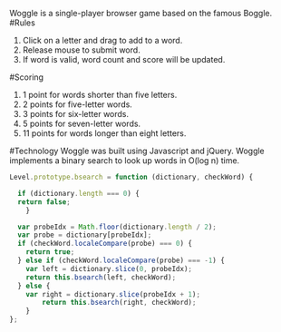 Woggle is a single-player browser game based on the famous Boggle.
#Rules
1. Click on a letter and drag to add to a word.
2. Release mouse to submit word.
3. If word is valid, word count and score will be updated.

#Scoring
1. 1 point for words shorter than five letters.
2. 2 points for five-letter words.
3. 3 points for six-letter words.
4. 5 points for seven-letter words.
5. 11 points for words longer than eight letters.

#Technology
Woggle was built using Javascript and jQuery. Woggle implements a binary search to look up words in O(log n) time.
``` javascript
Level.prototype.bsearch = function (dictionary, checkWord) {

  if (dictionary.length === 0) {
  return false;
	}

  var probeIdx = Math.floor(dictionary.length / 2);
  var probe = dictionary[probeIdx];
  if (checkWord.localeCompare(probe) === 0) {
    return true;
  } else if (checkWord.localeCompare(probe) === -1) {
    var left = dictionary.slice(0, probeIdx);
    return this.bsearch(left, checkWord);
  } else {
    var right = dictionary.slice(probeIdx + 1);
		return this.bsearch(right, checkWord);
	}
};
```
